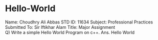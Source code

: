 # Hello-World
Name: Choudhry Ali Abbas 
STD ID: 11634
Subject: Professional Practices
Submitted To: Sir Iftikhar Alam 
Title: Major Assignment    
Q) Write a simple Hello World Program on c++. 
Ans. Hello World
